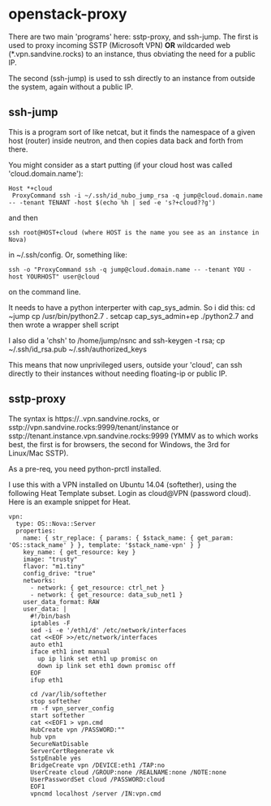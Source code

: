 openstack-proxy
===============

There are two main 'programs' here: sstp-proxy, and ssh-jump.
The first is used to proxy incoming SSTP (Microsoft VPN) **OR**
wildcarded web (*.vpn.sandvine.rocks) to an instance, thus obviating
the need for a public IP.

The second (ssh-jump) is used to ssh directly to an instance
from outside the system, again without a public IP.

ssh-jump
--------
This is a program sort of like netcat, but it finds the namespace
of a given host (router) inside neutron, and then copies data
back and forth from there.

You might consider as a start putting (if your cloud host was called 'cloud.domain.name'):

    Host *+cloud
     ProxyCommand ssh -i ~/.ssh/id_nubo_jump_rsa -q jump@cloud.domain.name -- -tenant TENANT -host $(echo %h | sed -e 's?+cloud??g')
and then 

    ssh root@HOST+cloud (where HOST is the name you see as an instance in Nova)

in ~/.ssh/config. Or, something like:

    ssh -o "ProxyCommand ssh -q jump@cloud.domain.name -- -tenant YOU -host YOURHOST" user@cloud

on the command line.

It needs to have a python interperter with cap_sys_admin.
So i did this:
cd ~jump
cp /usr/bin/python2.7 .
setcap cap_sys_admin+ep ./python2.7
and then wrote a wrapper shell script

I also did a 'chsh' to /home/jump/nsnc
and ssh-keygen -t rsa; cp ~/.ssh/id_rsa.pub ~/.ssh/authorized_keys

This means that now unprivileged users, outside your 'cloud', can ssh directly to
their instances without needing floating-ip or public IP.

sstp-proxy
----------

The syntax is https://<TENANT>.<INSTANCE>.vpn.sandvine.rocks,
or sstp://vpn.sandvine.rocks:9999/tenant/instance 
or sstp://tenant.instance.vpn.sandvine.rocks:9999
(YMMV as to which works best, the first is for browsers, the
second for Windows, the 3rd for Linux/Mac SSTP).

As a pre-req, you need python-prctl installed.

I use this with a VPN installed on Ubuntu 14.04 (softether), using
the following Heat Template subset. Login as cloud@VPN (password cloud).
Here is an example snippet for Heat.

    vpn:
      type: OS::Nova::Server
      properties:
        name: { str_replace: { params: { $stack_name: { get_param: 'OS::stack_name' } }, template: '$stack_name-vpn' } }
        key_name: { get_resource: key }
        image: "trusty"
        flavor: "m1.tiny"
        config_drive: "true"
        networks:
          - network: { get_resource: ctrl_net }
          - network: { get_resource: data_sub_net1 }
        user_data_format: RAW
        user_data: |
          #!/bin/bash
          iptables -F
          sed -i -e '/eth1/d' /etc/network/interfaces
          cat <<EOF >>/etc/network/interfaces
          auto eth1
          iface eth1 inet manual
            up ip link set eth1 up promisc on
            down ip link set eth1 down promisc off
          EOF
          ifup eth1

          cd /var/lib/softether
          stop softether
          rm -f vpn_server_config
          start softether
          cat <<EOF1 > vpn.cmd
          HubCreate vpn /PASSWORD:""
          hub vpn
          SecureNatDisable
          ServerCertRegenerate vk
          SstpEnable yes
          BridgeCreate vpn /DEVICE:eth1 /TAP:no
          UserCreate cloud /GROUP:none /REALNAME:none /NOTE:none
          UserPasswordSet cloud /PASSWORD:cloud
          EOF1
          vpncmd localhost /server /IN:vpn.cmd

